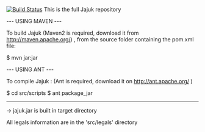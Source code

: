 [![Build Status](https://travis-ci.org/Tiger66639/jajuk.svg)](https://travis-ci.org/Tiger66639/jajuk)
This is the full Jajuk repository 

--- USING MAVEN ---

To build Jajuk (Maven2 is required, download it from http://maven.apache.org/)
, from the source folder containing the pom.xml file:           

$ mvn jar:jar

--- USING ANT ---

To compile Jajuk :
(Ant is required, download it on http://ant.apache.org/ )  
         
$ cd src/scripts
$ ant package_jar

----------------

-> jajuk.jar is built in target directory

All legals information are in the 'src/legals' directory
